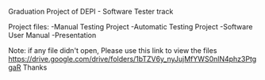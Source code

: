 Graduation Project of DEPI - Software Tester track

Project files:
-Manual Testing Project
-Automatic Testing Project
-Software User Manual
-Presentation

Note: if any file didn't open, Please use this link to view the files https://drive.google.com/drive/folders/1bTZV6y_nyJujMfYWS0nlN4phz3PtggaR
Thanks
